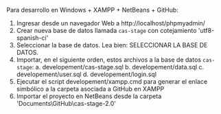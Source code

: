 Para desarrollo en Windows + XAMPP + NetBeans + GitHub:

1. Ingresar desde un navegador Web a http://localhost/phpmyadmin/
2. Crear nueva base de datos llamada `cas-stage` con cotejamiento
   'utf8-spanish-ci'
3. Seleccionar la base de datos. Lea bien: SELECCIONAR LA BASE DE DATOS.
4. Importar, en el siguiente orden, estos archivos a la base de datos
   `cas-stage`:
	a. developement/cas-stage.sql
	b. developement/data.sql
	c. developement/user.sql
	d. developement/login.sql
5. Ejecutar el script developement/xampp.cmd para generar el enlace simbólico a la carpeta
   asociada a GitHub en XAMPP
6. Importar el proyecto en NetBeans desde la carpeta 'Documents\GitHub\cas-stage-2.0'